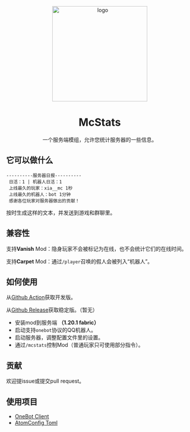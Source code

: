 <div align="center">
  <img width="256" src="https://github.com/xia-mc/McStats/assets/108219418/49530208-97e4-46a7-b339-8eaf2ea65091" alt="logo">

# McStats
一个服务端模组，允许您统计服务器的一些信息。
</div>

## 它可以做什么
```
----------服务器日报----------
 日活：1 | 机器人日活：1
 上线最久的玩家：xia__mc 1秒
 上线最久的机器人：bot 1分钟
 感谢各位玩家对服务器做出的贡献！
```
按时生成这样的文本，并发送到游戏和群聊里。

## 兼容性
支持**Vanish** Mod：隐身玩家不会被标记为在线，也不会统计它们的在线时间。

支持**Carpet** Mod：通过```/player```召唤的假人会被列入“机器人”。

## 如何使用
从[Github Action](https://github.com/xia-mc/McStats/actions)获取开发版。

从[Github Release](https://github.com/xia-mc/McStats/releases)获取稳定版。（暂无）

- 安装mod到服务端 **（1.20.1 fabric）**
- 启动支持```onebot```协议的QQ机器人。
- 启动服务器，调整配置文件里的设置。
- 通过```/mcstats```控制Mod（普通玩家只可使用部分指令）。

## 贡献
欢迎提issue或提交pull request。

## 使用项目
- [OneBot Client](https://github.com/cnlimiter/onebot-client)
- [AtomConfig Toml](https://github.com/TheRandomLabs/AutoConfig-TOML)
